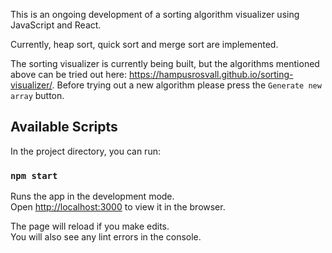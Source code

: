 This is an ongoing development of a sorting algorithm visualizer using JavaScript and React.

Currently, heap sort, quick sort and merge sort are implemented.

The sorting visualizer is currently being built, but the algorithms mentioned above can be tried out here: https://hampusrosvall.github.io/sorting-visualizer/. Before trying out a new algorithm please press the `Generate new array` button.

## Available Scripts

In the project directory, you can run:

### `npm start`

Runs the app in the development mode.<br />
Open [http://localhost:3000](http://localhost:3000) to view it in the browser.

The page will reload if you make edits.<br />
You will also see any lint errors in the console.
